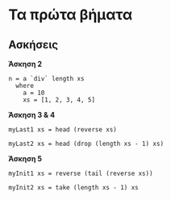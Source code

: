# Τα πρώτα βήματα

## Ασκήσεις

**Άσκηση 2**
```
n = a `div` length xs
  where
    a = 10
    xs = [1, 2, 3, 4, 5]
```

**Άσκηση 3 & 4**
```
myLast1 xs = head (reverse xs)

myLast2 xs = head (drop (length xs - 1) xs)
```

**Άσκηση 5**
```
myInit1 xs = reverse (tail (reverse xs))

myInit2 xs = take (length xs - 1) xs
```